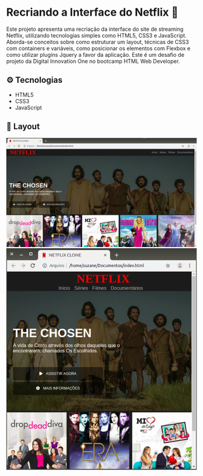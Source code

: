 # Recriando a Interface do Netflix :movie_camera:

 Este projeto apresenta uma recriação da interface do site de streaming Netflix, utilizando tecnologias simples como HTML5, CSS3 e JavaScript. Aborda-se conceitos sobre como estruturar um layout, técnicas de CSS3 com containers e variáveis, como posicionar os elementos com Flexbox e como utilizar plugins Jquery a favor da aplicação. 
 Este é um desafio de projeto da Digital Innovation One no bootcamp HTML Web Developer.

## :gear: Tecnologias

- HTML5
- CSS3
- JavaScript

## :art: Layout

![layout1](img/layout1.png)
![layout2](img/layout2.png)


